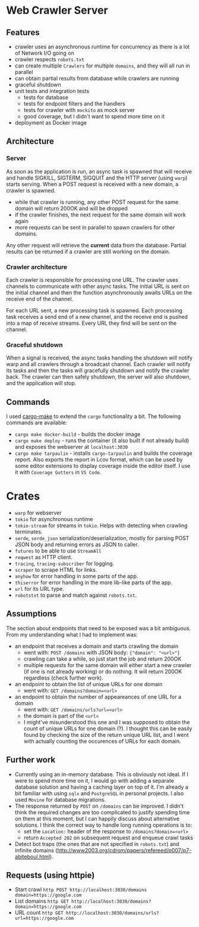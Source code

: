# Web Crawler Server

## Features

* crawler uses an asynchronous runtime for concurrency as there is a lot of Network I/O going on
* crawler respects `robots.txt`
* can create multiple `Crawlers` for multiple `domains`, and they will all run in parallel
* can obtain partial results from database while crawlers are running
* graceful shutdown
* unit tests and integration tests
    * tests for database
    * tests for endpoint filters and the handlers
    * tests for crawler with `mockito` as mock server
    * good coverage, but I didn't want to spend more time on it
* deployment as Docker image

## Architecture

### Server
As soon as the application is run, an async task is spawned that will receive and handle SIGKILL, SIGTERM, SIGQUIT and the HTTP server (using `warp`) starts serving. When a POST request is received with a new domain, a crawler is spawned.
* while that crawler is running, any other POST request for the same domain will return 200OK and will be dropped
* if the crawler finishes, the next request for the same domain will work again
* more requests can be sent in parallel to spawn crawlers for other domains.

Any other request will retrieve the **current** data from the database. Partial results can be returned if a crawler are still working on the domain.

### Crawler architecture

Each crawler is responsible for processing one URL. The crawler uses channels to communicate with other async tasks. The initial URL is sent on the initial channel and then the function asynchronously awaits URLs on the receive end of the channel.

For each URL sent, a new processing task is spawned. Each processing task receives a send end of a new channel, and the receive end is pushed into a map of receive streams. Every URL they find will be sent on the channel.

### Graceful shutdown

When a signal is received, the async tasks handling the shutdown will notify warp and all crawlers through a broadcast channel. Each crawler will notify its tasks and then the tasks will gracefully shutdown and notify the crawler back. The crawler can then safely shutdown, the server will also shutdown, and the application will stop.

## Commands

I used [cargo-make](https://crates.io/crates/cargo-make) to extend the `cargo` functionality a bit. The following commands are available:
* `cargo make docker-build` - builds the docker image
* `cargo make deploy` - runs the container (it also built if not already build) and exposes the webserver at `localhost:3030`
* `cargo make tarpaulin` - installs `cargo-tarpaulin` and builds the coverage report. Also exports the report in Lcov format, which can be used by some editor extensions to display coverage inside the editor itself. I use it with `Coverage Gutters` in `VS Code`.

# Crates

* `warp` for webserver
* `tokio` for asynchronous runtime
* `tokio-stream` for streams in `tokio`. Helps with detecting when crawling terminates.
* `serde`, `serde_json` serialization/deserialization, mostly for parsing POST JSON body and returning errors as JSON to caller.
* `futures` to be able to use `StreamAll`
* `reqwest` as HTTP client.
* `tracing`, `tracing-subscriber` for logging.
* `scraper` to scrape HTML for links.
* `anyhow` for error handling in some parts of the app.
* `thiserror` for error handling in the more lib-like parts of the app.
* `url` for its URL type.
* `robotstxt` to parse and match against `robots.txt`.

## Assumptions

The section about endpoints that need to be exposed was a bit ambiguous. From my understanding what I had to implement was:
* an endpoint that receives a domain and starts crawling the domain
    * went with: `POST /domains` with JSON body: `{"domain": "<url>"}`
    * crawling can take a while, so just start the job and return 200OK
    * multiple requests for the same domain will either start a new crawler (if one is not already working) or do nothing. It will return 200OK regardless (check further work).
* an endpoint to obtain the list of unique URLs for one domain
    * went with: `GET /domains?domain=<url>`
* an endpoint to obtain the number of appeareances of one URL for a domain
    * went with: `GET /domains/urls?url=<url>`
    * the domain is part of the `<url>`
    * I might've misunderstood this one and I was supposed to obtain the count of unique URLs for one domain (?). I thought this can be easily found by checking the size of the return unique URL list, and I went with actually counting the occurences of URLs for each domain.

## Further work

* Currently using an in-memory database. This is obviously not ideal. If I were to spend more time on it, I would go with adding a separate database solution and having a caching layer on top of it. I'm already a bit familiar with using `sqlx` and `PostgreSQL` in personal projects. I also used `Movine` for database migrations.
* The response returned by `POST` on `/domains` can be improved. I didn't think the required changes are too complicated to justify spending time on them at this moment, but I can happily discuss about alternative solutions. I think the correct way to handle long running operations is to:
    * set the `Location:` header of the response to `/domains?domain=<url>`
    * return `Accepted 202` on subsequent request and enqueue crawl tasks
* Detect bot traps (the ones that are not specified in `robots.txt`) and infinite domains (http://www2003.org/cdrom/papers/refereed/p007/p7-abiteboul.html).

## Requests (using httpie)

* Start crawl
`http POST http://localhost:3030/domains domain=https://google.com`
* List domains
`http GET http://localhost:3030/domains?domain=https://google.com`
* URL count
`http GET http://localhost:3030/domains/urls?url=https://google.com`
